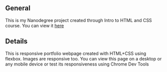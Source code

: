 ## General

This is my Nanodegree project created through Intro to HTML and CSS course. You can view it [here](http://nataliatepluhina.github.io/Nanodegree/Portfolio/dist/index.html)

## Details

This is responsive portfolio webpage created with HTML+CSS using flexbox. Images are responsive too. You can view this page on a desktop or any mobile device or test its responsiveness using Chrome Dev Tools